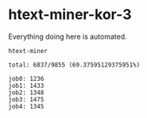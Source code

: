 # htext-miner-kor-3

Everything doing here is automated.

```
htext-miner

total: 6837/9855 (69.37595129375951%)

job0: 1236
job1: 1433
job2: 1348
job3: 1475
job4: 1345
```